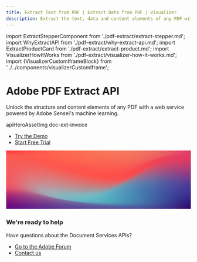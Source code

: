 ```yaml
---
title: Extract Text from PDF | Extract Data from PDF | Visualizer
description: Extract the text, data and content elements of any PDF with a web service powered by Adobe Sensei's machine learning. Try a free trial of Adobe PDF Extract today!
---
```


import ExtractStepperComponent from './pdf-extract/extract-stepper.md';
import WhyExtractAPI from './pdf-extract/why-extract-api.md';
import ExtractProductCard from './pdf-extract/extract-product.md';
import VisualizerHowItWorks from './pdf-extract/visualizer-how-it-works.md';
import {VisualizerCustomIframeBlock} from '../../components/visualizerCustomIframe';

<Hero slots="heading, text, assetsImg, buttons" customLayout primaryOutline variant="fullwidth"  variantsTypeSecondary='primary'  className="herobgImage Hero-Banner hero-btn-color"/>

# Adobe PDF Extract API

Unlock the structure and content elements of any PDF with a web service powered by Adobe Sensei's machine learning.

apiHeroAssetImg doc-ext-invoice

- [Try the Demo](https://www.adobe.com/go/extract_visualizer)
- [Start Free Trial](https://documentcloud.adobe.com/dc-integration-creation-app-cdn/main.html?api=pdf-extract-api)


<WrapperComponent slots="content" repeat="1" theme="light" className="padding-zero Key-features-of-Adobe-PDF-Extract-API" enableMaxHeight/>

<WhyExtractAPI/>

<WrapperComponent slots="content" repeat="1" theme="lightest" className="How-it-works"/>

<VisualizerHowItWorks/>

<WrapperComponent slots="content" repeat="1" theme="light" className="How-it-works"/>

<VisualizerCustomIframeBlock theme="light" className="video-conetnt"/>

<WrapperComponent slots="content" repeat="1" theme="lightest" className="Get-started-in-minutes"/>

<ExtractStepperComponent />


<WrapperComponent slots="content" repeat="1" theme="light" className="Explore-other-Adobe-Document-Services-APIs"/>

<ExtractProductCard/>


<SummaryBlock slots="image, heading, text, buttons" theme="lightest" background="white" className="We-are-ready-to-help"/>

![](../images/bg-hero.jpeg)

### We're ready to help

Have questions about the Document Services APIs?

- [Go to the Adobe Forum](https://www.adobe.com/go/pdftoolsapi_forum)
- [Contact us](../pricing/contact.md)

<!-- <APIPixelRetargeting/> -->